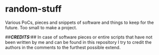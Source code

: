 # random-stuff
Various PoCs, pieces and snippets of software and things to keep for the future. 
Too small to make a project.

##***CREDITS:***##
In case of software pieces or entire scripts that have not been written by me and can be found in this repository I try to credit the authors in the comments to the furthest possible extend.
